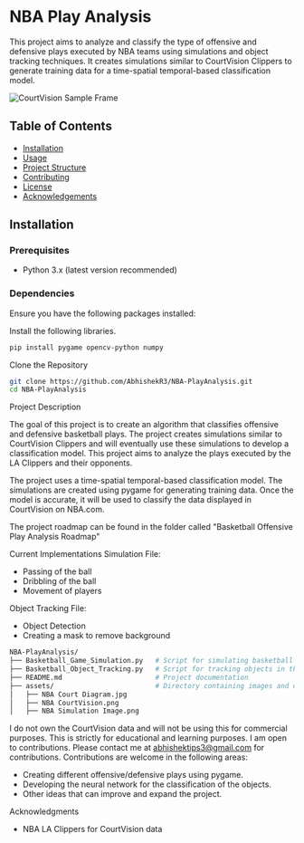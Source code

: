 # NBA Play Analysis

This project aims to analyze and classify the type of offensive and defensive plays executed by NBA teams using simulations and object tracking techniques. It creates simulations similar to CourtVision Clippers to generate training data for a time-spatial temporal-based classification model.

![CourtVision Sample Frame](https://github.com/AbhishekR3/NBA-PlayAnalysis/blob/main/NBA%20CourtVision.png)

## Table of Contents
- [Installation](#installation)
- [Usage](#usage)
- [Project Structure](#project-structure)
- [Contributing](#contributing)
- [License](#license)
- [Acknowledgements](#acknowledgements)

## Installation

### Prerequisites
- Python 3.x (latest version recommended)

### Dependencies
Ensure you have the following packages installed:

Install the following libraries.
```bash
pip install pygame opencv-python numpy
```

Clone the Repository
```bash
git clone https://github.com/AbhishekR3/NBA-PlayAnalysis.git
cd NBA-PlayAnalysis
```

Project Description

The goal of this project is to create an algorithm that classifies offensive and defensive basketball plays. The project creates simulations similar to CourtVision Clippers and will eventually use these simulations to develop a classification model. This project aims to analyze the plays executed by the LA Clippers and their opponents.

The project uses a time-spatial temporal-based classification model. The simulations are created using pygame for generating training data. Once the model is accurate, it will be used to classify the data displayed in CourtVision on NBA.com.

The project roadmap can be found in the folder called "Basketball Offensive Play Analysis Roadmap"

Current Implementations
Simulation File:
- Passing of the ball
- Dribbling of the ball
- Movement of players

Object Tracking File:
- Object Detection
- Creating a mask to remove background


```bash
NBA-PlayAnalysis/
├── Basketball_Game_Simulation.py   # Script for simulating basketball games
├── Basketball_Object_Tracking.py   # Script for tracking objects in the simulation
├── README.md                       # Project documentation
├── assets/                         # Directory containing images and diagrams
│   ├── NBA Court Diagram.jpg
│   ├── NBA CourtVision.png
│   ├── NBA Simulation Image.png
```

I do not own the CourtVision data and will not be using this for commercial purposes. This is strictly for educational and learning purposes.
I am open to contributions. Please contact me at abhishektips3@gmail.com for contributions. Contributions are welcome in the following areas:

- Creating different offensive/defensive plays using pygame.
- Developing the neural network for the classification of the objects.
- Other ideas that can improve and expand the project.



Acknowledgments
- NBA LA Clippers for CourtVision data

